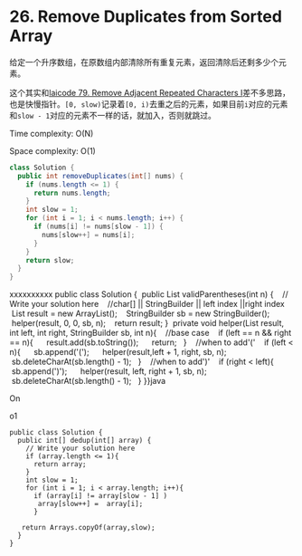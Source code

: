# 26. Remove Duplicates from Sorted Array

给定一个升序数组，在原数组内部清除所有重复元素，返回清除后还剩多少个元素。

这个其实和[laicode 79. Remove Adjacent Repeated Characters I](laicode-79-Remove-Adjacent-Repeated-Chars-I.md)差不多思路，也是快慢指针。`[0, slow)`记录着`[0, i)`去重之后的元素，如果目前`i`对应的元素和`slow - 1`对应的元素不一样的话，就加入，否则就跳过。

Time complexity: O(N)

Space complexity: O(1)

```java
class Solution {
  public int removeDuplicates(int[] nums) {
    if (nums.length <= 1) {
      return nums.length;
    }
    int slow = 1;
    for (int i = 1; i < nums.length; i++) {
      if (nums[i] != nums[slow - 1]) {
        nums[slow++] = nums[i];
      }
    }
    return slow;
  }
}
```

xxxxxxxxxx public class Solution {  public List<String> validParentheses(int n) {    // Write your solution here    //char[] ||  StringBuilder || left index ||right index    List<String> result = new ArrayList<String>();    StringBuilder sb = new StringBuilder();    helper(result, 0, 0, sb, n);    return result;  }​  private void helper(List<String> result, int left, int right, StringBuilder sb, int n){    //base case    if (left == n && right == n){      result.add(sb.toString());      return;    }    //when to add'('    if (left < n){      sb.append('(');      helper(result,left + 1, right, sb, n);      sb.deleteCharAt(sb.length() - 1);    }    //when to add')'    if (right < left){      sb.append(')');      helper(result, left, right + 1, sb, n);      sb.deleteCharAt(sb.length() - 1);    }  }}​java

On

o1

```
public class Solution {
  public int[] dedup(int[] array) {
    // Write your solution here
    if (array.length <= 1){
      return array;
    }
    int slow = 1;
    for (int i = 1; i < array.length; i++){
      if (array[i] != array[slow - 1] )
       array[slow++] =  array[i];
      }

   return Arrays.copyOf(array,slow);
  }
}
```


